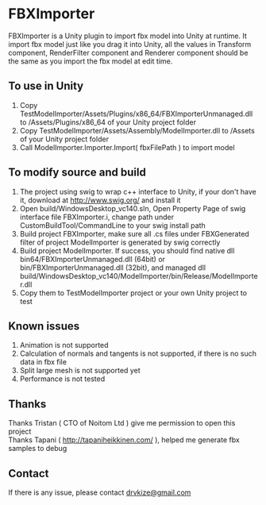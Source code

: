 # FBXImporter
FBXImporter is a Unity plugin to import fbx model into Unity at runtime.
It import fbx model just like you drag it into Unity, all the values in Transform component, RenderFilter component and Renderer component should be the same as you import the fbx model at edit time.

## To use in Unity
1. Copy TestModelImporter/Assets/Plugins/x86_64/FBXImporterUnmanaged.dll to /Assets/Plugins/x86_64 of your Unity project folder
2. Copy TestModelImporter/Assets/Assembly/ModelImporter.dll to /Assets of your Unity project folder
3. Call ModelImporter.Importer.Import( fbxFilePath ) to import model

## To modify source and build
1. The project using swig to wrap c++ interface to Unity, if your don't have it, download at http://www.swig.org/ and install it
2. Open build/WindowsDesktop_vc140.sln, Open Property Page of swig interface file FBXImporter.i, change path under CustomBuildTool/CommandLine to your swig install path
3. Build project FBXImporter, make sure all .cs files under FBXGenerated filter of project ModelImporter is generated by swig correctly
4. Build project ModelImporter. If success, you should find native dll bin64/FBXImporterUnmanaged.dll (64bit) or bin/FBXImporterUnmanaged.dll (32bit), and managed dll build/WindowsDesktop_vc140/ModelImporter/bin/Release/ModelImporter.dll
5. Copy them to TestModelImporter project or your own Unity project to test

## Known issues
1. Animation is not supported
2. Calculation of normals and tangents is not supported, if there is no such data in fbx file
2. Split large mesh is not supported yet
3. Performance is not tested

## Thanks
Thanks Tristan ( CTO of Noitom Ltd ) give me permission to open this project<br />
Thanks Tapani ( http://tapaniheikkinen.com/ ), helped me generate fbx samples to debug<br />

## Contact
If there is any issue, please contact drvkize@gmail.com
